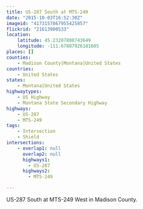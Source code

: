 ```yaml
---
title: US-287 South at MTS-249
date: "2015-10-03T16:52:30Z"
imageid: "4173157867955425857"
flickrid: "21613900533"
location:
    latitude: 45.23287808743649
    longitude: -111.67887926101685
places: []
counties:
    - Madison County|Montana|United States
countries:
    - United States
states:
    - Montana|United States
highwaytypes:
    - US Highway
    - Montana State Secondary Highway
highways:
    - US-287
    - MTS-249
tags:
    - Intersection
    - Shield
intersections:
    - overlap1: null
      overlap2: null
      highways1:
        - US-287
      highways2:
        - MTS-249

---
```

US-287 South at MTS-249 West in Madison County.